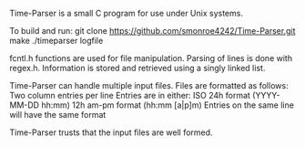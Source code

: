 Time-Parser is a small C program for use under Unix systems.

To build and run:
	git clone https://github.com/smonroe4242/Time-Parser.git
	make
	./timeparser logfile

fcntl.h functions are used for file manipulation.
Parsing of lines is done with regex.h.
Information is stored and retrieved using a singly linked list.

Time-Parser can handle multiple input files.
Files are formatted as follows:
	Two column entries per line
	Entries are in either:
		ISO 24h format (YYYY-MM-DD hh:mm)
		12h am-pm format (hh:mm [a|p]m)
	Entries on the same line will have the same format

Time-Parser trusts that the input files are well formed.